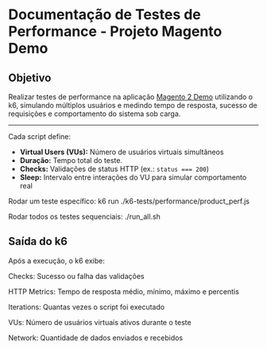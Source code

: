 # Documentação de Testes de Performance - Projeto Magento Demo

## Objetivo
Realizar testes de performance na aplicação [Magento 2 Demo](https://magento2-demo.magebit.com/) utilizando o k6, simulando múltiplos usuários e medindo tempo de resposta, sucesso de requisições e comportamento do sistema sob carga.

---

Cada script define:

- **Virtual Users (VUs):** Número de usuários virtuais simultâneos
- **Duração:** Tempo total do teste.
- **Checks:** Validações de status HTTP (ex.: `status === 200`)
- **Sleep:** Intervalo entre interações do VU para simular comportamento real

Rodar um teste específico: k6 run ./k6-tests/performance/product_perf.js

Rodar todos os testes sequenciais: ./run_all.sh

## Saída do k6

Após a execução, o k6 exibe:

Checks: Sucesso ou falha das validações

HTTP Metrics: Tempo de resposta médio, mínimo, máximo e percentis

Iterations: Quantas vezes o script foi executado

VUs: Número de usuários virtuais ativos durante o teste

Network: Quantidade de dados enviados e recebidos

